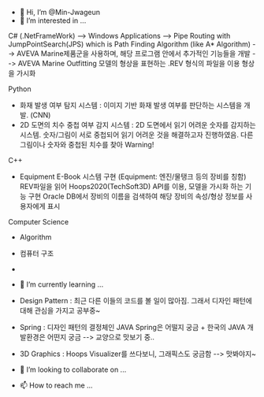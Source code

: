 - 👋 Hi, I’m @Min-Jwageun
- 👀 I’m interested in ...

C# (.NetFrameWork)
--> Windows Applications
--> Pipe Routing with JumpPointSearch(JPS) which is Path Finding Algorithm (like A* Algorithm)
--> AVEVA Marine제품군을 사용하며, 해당 프로그램 안에서 추가적인 기능들을 개발
--> AVEVA Marine Outfitting 모델의 형상을 표현하는 .REV 형식의 파일을 이용 형상을 가시화

Python
- 화재 발생 여부 탐지 시스템
: 이미지 기반 화재 발생 여부를 판단하는 시스템을 개발. (CNN)
- 2D 도면의 치수 중첩 여부 감지 시스템
: 2D 도면에서 읽기 어려운 숫자를 감지하는 시스템. 숫자/그림이 서로 중첩되어 읽기 어려운 것을 해결하고자 진행하였음. 다른 그림이나 숫자와 중첩된 치수를 찾아 Warning!

C++
- Equipment E-Book 시스템 구현 (Equipment: 엔진/물탱크 등의 장비를 칭함)
REV파일을 읽어 Hoops2020(TechSoft3D) API를 이용, 모델을 가시화 하는 기능 구현
Oracle DB에서 장비의 이름을 검색하여 해당 장비의 속성/형상 정보를 사용자에게 표시

Computer Science
- Algorithm
- 컴퓨터 구조
- 

- 🌱 I’m currently learning ...

- Design Pattern
: 최근 다른 이들의 코드를 볼 일이 많아짐. 그래서 디자인 패턴에 대해 관심을 가지고 공부중~
- Spring
: 디자인 패턴의 결정체인 JAVA Spring은 어떨지 궁금 + 한국의 JAVA 개발환경은 어떤지 궁금 --> 교양으로 맛보기 중..
- 3D Graphics
: Hoops Visualizer를 쓰다보니, 그래픽스도 궁금함 --> 맛봐야지~

- 💞️ I’m looking to collaborate on ...
- 📫 How to reach me ...

<!---
Min-Jwageun/Min-Jwageun is a ✨ special ✨ repository because its `README.md` (this file) appears on your GitHub profile.
You can click the Preview link to take a look at your changes.
--->
